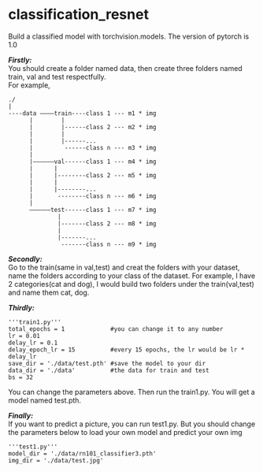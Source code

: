 # classification_resnet
Build a classified model with torchvision.models. The version of pytorch is 1.0
                                                                                                                                            
***Firstly:***                                                                                                                                                                      
You should create a folder named data,     then create three folders named train, val and test respectfully.     
For example,                                                                       
	
	./                                                                                                                                           
	|                                                                                                                                       
	----data ————train----class 1 --- m1 * img                                                                                                                                     
	      |        |                                                                                                                                       
	      |        |------class 2 --- m2 * img                                                                                                                                     
	      |        |                                                                                                                                      
	      |        |------...                                                                                                                                      
	      |         ------class n --- m3 * img                                                                                                                                     
	      |                                                                                                                                      
	      |——————val------class 1 --- m4 * img                                                                                                                                      
	      |      |                                                                                                                                       
	      |      |--------class 2 --- m5 * img                                                                                                                                      
	      |      |                                                                                                                                      
	      |      |--------...                                                                                                                                      
	      |       --------class n --- m6 * img                                                                                                                                      
	      |                                                                                                                                      
 	      ——————test------class 1 --- m7 * img                                                                                                                                      
 	              |                                                                                                                                       
	              |-------class 2 --- m8 * img                                                                                                                                      
	              |                                                                                                                                      
	              |-------...                                                                                                                                      
	               -------class n --- m9 * img                                                                                                                                      
                                                                                                                                      

***Secondly:***                                                                                                                                                          
Go to the train(same in val,test) and creat the folders with your dataset, name the folders according to your class of the dataset. 
For example, I have 2 categories(cat and dog), I would build two folders under the train(val,test) and name them cat, dog.                    
                                                                                                                                          
***Thirdly:***                                                                                                                                         
	
	'''train1.py'''
	total_epochs = 1             #you can change it to any number 
	lr = 0.01
	delay_lr = 0.1
	delay_epoch_lr = 15          #every 15 epochs, the lr would be lr * delay_lr 
	save_dir = './data/test.pth' #save the model to your dir
	data_dir = './data'          #the data for train and test
	bs = 32 
You can change the parameters above. Then run the train1.py. You will get a model named test.pth.                    
                                                                                                                                        
***Finally:***                                                                                                                                     
If you want to predict a picture, you can run test1.py. But you should change the parameters below to load your own model and predict your own img  		
	
	'''test1.py'''
	model_dir = './data/rn101_classifier3.pth'
	img_dir = './data/test.jpg'
